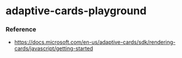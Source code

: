 adaptive-cards-playground
=========================
### Reference
- https://docs.microsoft.com/en-us/adaptive-cards/sdk/rendering-cards/javascript/getting-started